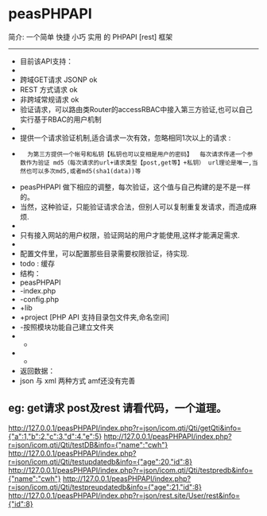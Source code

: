 peasPHPAPI
====
简介:
一个简单 快捷 小巧 实用 的 PHPAPI [rest] 框架


---
 * 目前该API支持：
 *  
 *   跨域GET请求 JSONP ok 
 *   REST 方式请求  ok
 *   非跨域常规请求  ok
 *   验证请求，可以路由类Router的accessRBAC中接入第三方验证,也可以自己实行基于RBAC的用户机制
 *
 *   提供一个请求验证机制,适合请求一次有效，忽略相同1次以上的请求 :
 *       为第三方提供一个帐号和私钥【私钥也可以变相是用户的密码】  每次请求传递一个参数作为验证 md5（每次请求的url+请求类型【post,get等】+私钥） url理论是唯一,当然也可以多次md5,或者md5(sha1(data))等
 *   peasPHPAPI 做下相应的调整，每次验证，这个值与自己构建的是不是一样的。
 *   当然，这种验证，只能验证请求合法，但别人可以复制重复发请求，而造成麻烦.
 *
 *   只有接入网站的用户权限，验证网站的用户才能使用,这样才能满足需求.
 *
 *   配置文件里，可以配置那些目录需要权限验证，待实现.  
 *   todo : 缓存 
 * 结构：
 *   peasPHPAPI
 *   -index.php
 *   -config.php
 *   +lib
 *   +project  [PHP API 支持目录包文件夹,命名空间]
 *    -按照模块功能自己建立文件夹
 *    -
 *    -
 * 返回数据：
 *    json 与 xml 两种方式 amf还没有完善


eg: get请求 post及rest 请看代码，一个道理。
---
   http://127.0.0.1/peasPHPAPI/index.php?r=json/icom.qti/Qti/getQti&info={"a":1,"b":2,"c":3,"d":4,"e":5}
   http://127.0.0.1/peasPHPAPI/index.php?r=json/icom.qti/Qti/testDB&info={"name":"cwh"}
   http://127.0.0.1/peasPHPAPI/index.php?r=json/icom.qti/Qti/testupdatedb&info={"age":20,"id":8}
   http://127.0.0.1/peasPHPAPI/index.php?r=json/icom.qti/Qti/testpredb&info={"name":"cwh"}
   http://127.0.0.1/peasPHPAPI/index.php?r=json/icom.qti/Qti/testpreupdatedb&info={"age":21,"id":8}
   http://127.0.0.1/peasPHPAPI/index.php?r=json/rest.site/User/rest&info={"id":8}
 
